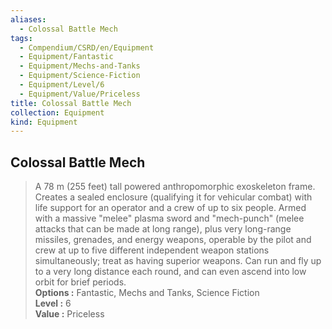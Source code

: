 ```yaml
---
aliases:
  - Colossal Battle Mech
tags:
  - Compendium/CSRD/en/Equipment
  - Equipment/Fantastic
  - Equipment/Mechs-and-Tanks
  - Equipment/Science-Fiction
  - Equipment/Level/6
  - Equipment/Value/Priceless
title: Colossal Battle Mech
collection: Equipment
kind: Equipment
---
```

## Colossal Battle Mech  
  
>A 78 m (255 feet) tall powered anthropomorphic exoskeleton frame. Creates a sealed enclosure (qualifying it for vehicular combat) with life support for an operator and a crew of up to six people. Armed with a massive "melee" plasma sword and "mech-punch" (melee attacks that can be made at long range), plus very long-range missiles, grenades, and energy weapons, operable by the pilot and crew at up to five different independent weapon stations simultaneously; treat as having superior weapons. Can run and fly up to a very long distance each round, and can even ascend into low orbit for brief periods.  
> **Options :** Fantastic, Mechs and Tanks, Science Fiction  
> **Level :** 6  
> **Value :** Priceless